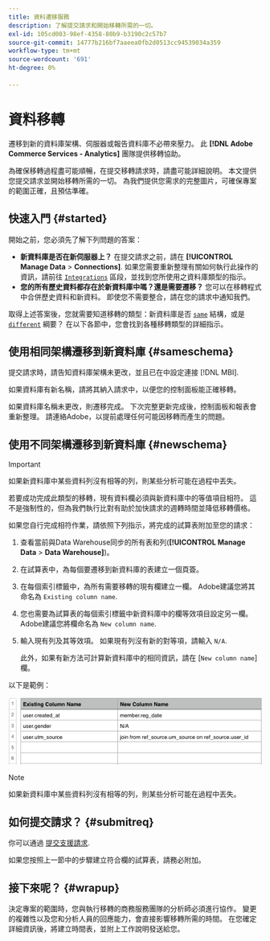 ```yaml
---
title: 資料遷移服務
description: 了解提交請求和開始移轉所需的一切。
exl-id: 105cd003-98ef-4358-80b9-b3190c2c57b7
source-git-commit: 14777b216bf7aaeea0fb2d0513cc94539034a359
workflow-type: tm+mt
source-wordcount: '691'
ht-degree: 0%

---
```


# 資料移轉

遷移到新的資料庫架構、伺服器或報告資料庫不必帶來壓力。 此 **[!DNL Adobe Commerce Services - Analytics]** 團隊提供移轉協助。

為確保移轉過程盡可能順暢，在提交移轉請求時，請盡可能詳細說明。 本文提供您提交請求並開始移轉所需的一切。 為我們提供您需求的完整圖片，可確保專案的範圍正確，且預估準確。

## 快速入門 {#started}

開始之前，您必須先了解下列問題的答案：

* **新資料庫是否在新伺服器上？** 在提交請求之前，請在 **[!UICONTROL Manage Data** > **Connections]**. 如果您需要重新整理有關如何執行此操作的資訊，請前往 [`Integrations`](../integrations/integrations.md) 區段，並找到您所使用之資料庫類型的指示。
* **您的所有歷史資料都存在於新資料庫中嗎？還是需要遷移？** 您可以在移轉程式中合併歷史資料和新資料。 即使您不需要整合，請在您的請求中通知我們。

取得上述答案後，您就需要知道移轉的類型：新資料庫是否 [`same`](#sameschema) 結構，或是 [`different`](#newschema) 綱要？ 在以下各節中，您會找到各種移轉類型的詳細指示。

## 使用相同架構遷移到新資料庫 {#sameschema}

提交請求時，請告知資料庫架構未更改，並且已在中設定連接 [!DNL MBI].

如果資料庫有新名稱，請將其納入請求中，以便您的控制面板能正確移轉。

如果資料庫名稱未更改，則遷移完成。 下次完整更新完成後，控制面板和報表會重新整理。 請連絡Adobe，以提前處理任何可能因移轉而產生的問題。

## 使用不同架構遷移到新資料庫 {#newschema}

>[!IMPORTANT]
>
>如果新資料庫中某些資料列沒有相等的列，則某些分析可能在過程中丟失。

若要成功完成此類型的移轉，現有資料欄必須與新資料庫中的等值項目相符。 這不是強制性的，但為我們執行比對有助於加快請求的週轉時間並降低移轉價格。

如果您自行完成相符作業，請依照下列指示，將完成的試算表附加至您的請求：

1. 查看當前與Data Warehouse同步的所有表和列(**[!UICONTROL Manage Data** > **Data Warehouse]**)。
1. 在試算表中，為每個要遷移到新資料庫的表建立一個頁簽。
1. 在每個索引標籤中，為所有需要移轉的現有欄建立一欄。 Adobe建議您將其命名為 `Existing column name`.
1. 您也需要為試算表的每個索引標籤中新資料庫中的欄等效項目設定另一欄。 Adobe建議您將欄命名為 `New column name`.
1. 輸入現有列及其等效項。 如果現有列沒有新的對等項，請輸入 `N/A`.

   此外，如果有新方法可計算新資料庫中的相同資訊，請在 [`New column name`] 欄。

以下是範例：

![](../../../assets/Migration_Spreadsheet.png)

>[!NOTE]
>
>如果新資料庫中某些資料列沒有相等的列，則某些分析可能在過程中丟失。

## 如何提交請求？ {#submitreq}

你可以通過 [提交支援請求](../../../guide-overview.md).

如果您按照上一節中的步驟建立符合欄的試算表，請務必附加。

## 接下來呢？ {#wrapup}

決定專案的範圍時，您與執行移轉的商務服務團隊的分析師必須進行協作。 變更的複雜性以及您和分析人員的回應能力，會直接影響移轉所需的時間。 在您確定詳細資訊後，將建立時間表，並附上工作說明發送給您。
